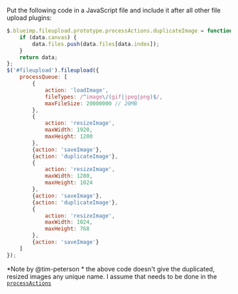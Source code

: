 Put the following code in a JavaScript file and include it after all other file upload plugins:

```js
$.blueimp.fileupload.prototype.processActions.duplicateImage = function (data, options) {
    if (data.canvas) {
        data.files.push(data.files[data.index]);
    }
    return data;
};
$('#fileupload').fileupload({
    processQueue: [
        {
            action: 'loadImage',
            fileTypes: /^image\/(gif|jpeg|png)$/,
            maxFileSize: 20000000 // 20MB
        },
        {
            action: 'resizeImage',
            maxWidth: 1920,
            maxHeight: 1200
        },
        {action: 'saveImage'},
        {action: 'duplicateImage'},
        {
            action: 'resizeImage',
            maxWidth: 1280,
            maxHeight: 1024
        },
        {action: 'saveImage'},
        {action: 'duplicateImage'},
        {
            action: 'resizeImage',
            maxWidth: 1024,
            maxHeight: 768
        },
        {action: 'saveImage'}
    ]
});
```

*Note by @tim-peterson * the above code doesn't give the duplicated, resized images any unique name. I assume that needs to be done  in the [`processActions`](https://github.com/blueimp/jQuery-File-Upload/wiki/Options#processqueue) 